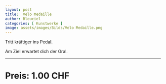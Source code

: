 ```yaml
---
layout: post
title:  Velo Medaille
author: Bleuciel
categories: [ Kunstwerke ]
image: assets/images/Bilds/Velo Medaille.png
---
```


Tritt kräftiger ins Pedal.

Am Ziel erwartet dich der Gral.

-----

# Preis: 1.00 CHF